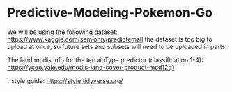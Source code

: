 # Predictive-Modeling-Pokemon-Go

We will be using the following dataset: https://www.kaggle.com/semioniy/predictemall
the dataset is too big to upload at once, so future sets and subsets will need to be uploaded in parts

The land modis info for the terrainType predictor (classification 1-4): https://yceo.yale.edu/modis-land-cover-product-mcd12q1

r style guide: https://style.tidyverse.org/
